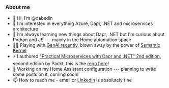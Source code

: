 ### About me
- 👋 Hi, I’m @dabedin
- 👀 I’m interested in everything Azure, Dapr, .NET and microservices architecture
- 🌱 I’m always learning new things about Dapr, .NET but I'm curious about Python and JS --- mainly in the Home automation space
- :technologist: Playing with [GenAI recently](https://github.com/dabedin/ai-de-camp), blown away by the power of [Semantic Kernel](https://github.com/microsoft/semantic-kernel)
- ⚡ I authored ["Practical Microservices with Dapr and .NET" 2nd edition](https://www.amazon.com/Practical-Microservices-Dapr-NET-cloud-native/dp/1803248122), second edition by Packt, this is the [repo here](https://github.com/PacktPublishing/Practical-Microservices-with-Dapr-and-.NET-Second-Edition)!
- 🔭  Working on my Home Assistant configuration --- planning to write some posts on it, coming soon! 
- 📫 How to reach me - email or [LinkedIn](https://www.linkedin.com/in/davidebedin/) is absolutely fine

